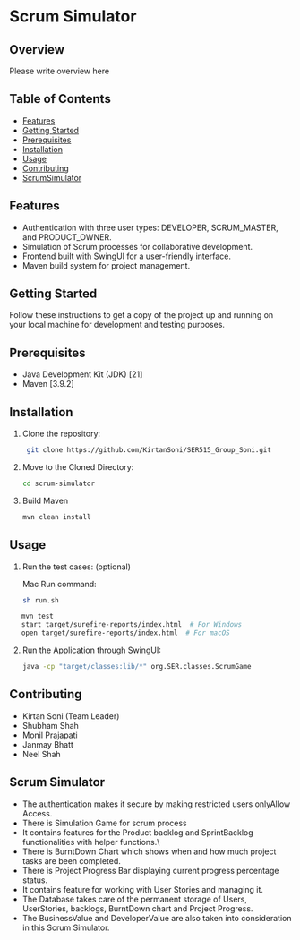 # Scrum Simulator

## Overview

Please write overview here

## Table of Contents

- [Features](#features)
- [Getting Started](#getting-started)
- [Prerequisites](#prerequisites)
- [Installation](#installation)
- [Usage](#usage)
- [Contributing](#contributing)
- [ScrumSimulator](#scrum-simulator-1)

## Features

- Authentication with three user types: DEVELOPER, SCRUM_MASTER, and PRODUCT_OWNER.
- Simulation of Scrum processes for collaborative development.
- Frontend built with SwingUI for a user-friendly interface.
- Maven build system for project management.

## Getting Started

Follow these instructions to get a copy of the project up and running on your local machine for development and testing purposes.

## Prerequisites

- Java Development Kit (JDK) [21]
- Maven [3.9.2]

## Installation

1. Clone the repository:

   ```bash
    git clone https://github.com/KirtanSoni/SER515_Group_Soni.git
   ```

2. Move to the Cloned Directory:

    ```bash
    cd scrum-simulator
    ```
3. Build Maven

    ```bash
    mvn clean install
    ```

## Usage

1. Run the test cases: (optional)

   Mac Run command:
   ```bash
   sh run.sh
   ```

```bash
   mvn test
   start target/surefire-reports/index.html  # For Windows
   open target/surefire-reports/index.html  # For macOS
```

2. Run the Application through SwingUI:

    ```bash
   java -cp "target/classes:lib/*" org.SER.classes.ScrumGame
    ```

## Contributing

- Kirtan Soni (Team Leader)
- Shubham Shah
- Monil Prajapati
- Janmay Bhatt
- Neel Shah


## Scrum Simulator

- The authentication makes it secure by making restricted users onlyAllow Access.
- There is Simulation Game for scrum process
- It contains features for the Product backlog and SprintBacklog functionalities with helper functions.\
- There is BurntDown Chart which shows when and how much project tasks are been completed.
- There is Project Progress Bar displaying current progress percentage status.
- It contains feature for working with User Stories and managing it.
- The Database takes care of the permanent storage of Users, UserStories, backlogs, BurntDown chart and Project Progress.
- The BusinessValue and DeveloperValue are also taken into consideration in this Scrum Simulator.
